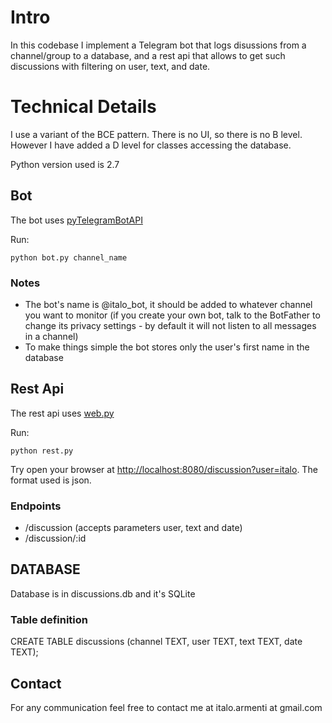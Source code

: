 # Intro
In this codebase I implement a Telegram bot that logs disussions from a channel/group to a database, and a rest api that allows to get such discussions with filtering on user, text, and date.

# Technical Details
I use a variant of the BCE pattern. There is no UI, so there is no B level. However I have added a D level for classes accessing the database.

Python version used is 2.7

## Bot
The bot uses [pyTelegramBotAPI](https://github.com/eternnoir/pyTelegramBotAPI)

Run:
```
python bot.py channel_name
```

### Notes
* The bot's name is @italo_bot, it should be added to whatever channel you want to monitor (if you create your own bot, talk to the BotFather to change its privacy settings - by default it will not listen to all messages in a channel)
* To make things simple the bot stores only the user's first name in the database

## Rest Api
The rest api uses [web.py](http://webpy.org/)

Run:
```
python rest.py
```
Try open your browser at [http://localhost:8080/discussion?user=italo](http://localhost:8080/discussion?user=italo). The format used is json.

### Endpoints
* /discussion (accepts parameters user, text and date)
* /discussion/:id

## DATABASE
Database is in discussions.db and it's SQLite

### Table definition
CREATE TABLE discussions (channel TEXT, user TEXT, text TEXT, date TEXT);

## Contact
For any communication feel free to contact me at italo.armenti at gmail.com
